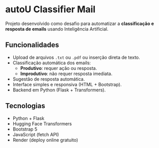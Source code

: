 # autoU Classifier Mail

Projeto desenvolvido como desafio para automatizar a **classificação e resposta de emails** usando Inteligência Artificial.

## Funcionalidades
- Upload de arquivos `.txt` ou `.pdf` ou inserção direta de texto.
- Classificação automática dos emails:
  - **Produtivo**: requer ação ou resposta.
  - **Improdutivo**: não requer resposta imediata.
- Sugestão de resposta automática.
- Interface simples e responsiva (HTML + Bootstrap).
- Backend em Python (Flask + Transformers).

## Tecnologias
- Python + Flask
- Hugging Face Transformers
- Bootstrap 5
- JavaScript (fetch API)
- Render (deploy online gratuito)



